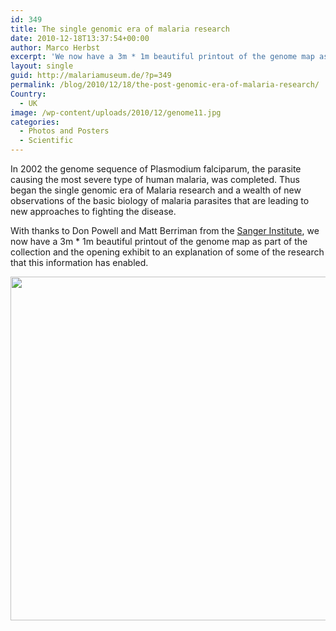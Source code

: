 ```yaml
---
id: 349
title: The single genomic era of malaria research
date: 2010-12-18T13:37:54+00:00
author: Marco Herbst
excerpt: 'We now have a 3m * 1m beautiful printout of the genome map as part of the collection and the opening exhibit to an explanation of some of the research that this information has enabled.'
layout: single
guid: http://malariamuseum.de/?p=349
permalink: /blog/2010/12/18/the-post-genomic-era-of-malaria-research/
Country:
  - UK
image: /wp-content/uploads/2010/12/genome11.jpg
categories:
  - Photos and Posters
  - Scientific
---
```

In 2002 the genome sequence of Plasmodium falciparum, the parasite causing the most severe type of human malaria, was completed. Thus began the single genomic era of Malaria research and a wealth of new observations of the basic biology of malaria parasites that are leading to new approaches to fighting the disease.

With thanks to Don Powell and Matt Berriman from the [Sanger Institute](http://www.sanger.ac.uk/), we now have a 3m * 1m beautiful printout of the genome map as part of the collection and the opening exhibit to an explanation of some of the research that this information has enabled.

[<img class="alignnone size-full wp-image-350" title="A map of the malaria genome" alt="" src="http://malariamuseum.de/wp-content/uploads/2010/12/genome.jpg" width="550" height="550" />](http://malariamuseum.de/wp-content/uploads/2010/12/genome.jpg)